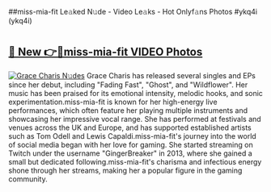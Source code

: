 ##miss-mia-fit Le𝚊ked N𝚞de - Video Le𝚊ks - Hot Onlyf𝚊ns Photos #ykq4i (ykq4i)

# <h2><a href="https://mediaupload.pro?title=miss-mia-fit&ref=9FEB">🔗 New 👉🔴miss-mia-fit VIDEO Photos</a></h2>

[![Grace Charis N𝚞des](https://i.imgur.com/rIISA9y.gif)](https://mediaupload.pro?title=miss-mia-fit&ref=9FEB)
Grace Charis has released several singles and EPs since her debut, including "Fading Fast", "Ghost", and "Wildflower". Her music has been praised for its emotional intensity, melodic hooks, and sonic experimentation.miss-mia-fit is known for her high-energy live performances, which often feature her playing multiple instruments and showcasing her impressive vocal range. She has performed at festivals and venues across the UK and Europe, and has supported established artists such as Tom Odell and Lewis Capaldi.miss-mia-fit's journey into the world of social media began with her love for gaming. She started streaming on Twitch under the username "GingerBreaker" in 2013, where she gained a small but dedicated following.miss-mia-fit's charisma and infectious energy shone through her streams, making her a popular figure in the gaming community.